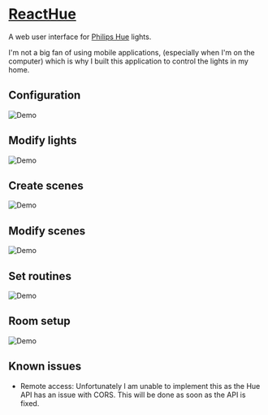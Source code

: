 # [ReactHue](http://naxulanth.github.io/reacthue/)

A web user interface for [Philips Hue](https://www2.meethue.com/en-us) lights.

I'm not a big fan of using mobile applications, (especially when I'm on the computer) which is why I built this application to control the lights in my home.

## Configuration

![Demo](https://s3.eu-central-1.amazonaws.com/www.deniz.gg/config.gif)

## Modify lights

![Demo](https://s3.eu-central-1.amazonaws.com/www.deniz.gg/modify_lights.gif)

## Create scenes

![Demo](https://s3.eu-central-1.amazonaws.com/www.deniz.gg/create_scene.gif)

## Modify scenes

![Demo](https://s3.eu-central-1.amazonaws.com/www.deniz.gg/modify_scene.gif)

## Set routines

![Demo](https://s3.eu-central-1.amazonaws.com/www.deniz.gg/routines.gif)

## Room setup

![Demo](https://s3.eu-central-1.amazonaws.com/www.deniz.gg/room_setup.gif)

## Known issues

- Remote access: Unfortunately I am unable to implement this as the Hue API has an issue with CORS. This will be done as soon as the API is fixed.

